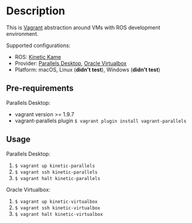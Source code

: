 Description
===========
This is [Vagrant][1] abstraction around VMs with ROS development environment.

Supported configurations:
- ROS: [Kinetic Kame][2]
- Provider: [Parallels Desktop][3], [Oracle Virtualbox][4]
- Platform: macOS, Linux (**didn't test**), Windows (**didn't test**)

Pre-requirements
----------------
Parallels Desktop:
- vagrant version >= 1.9.7
- vagrant-parallels plugin `$ vagrant plugin install vagrant-parallels`

Usage
-----
Parallels Desktop:
1. `$ vagrant up kinetic-parallels`
2. `$ vagrant ssh kinetic-parallels`
3. `$ vagrant halt kinetic-parallels`

Oracle Virtualbox:
1. `$ vagrant up kinetic-virtualbox`
2. `$ vagrant ssh kinetic-virtualbox`
3. `$ vagrant halt kinetic-virtualbox`

[1]: https://www.vagrantup.com/
[2]: http://wiki.ros.org/kinetic
[3]: http://www.parallels.com/products/desktop/
[4]: https://www.virtualbox.org/
